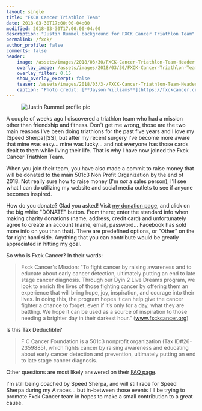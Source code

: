```yaml
---
layout: single
title: "FXCK Cancer Triathlon Team"
date: 2018-03-30T17:00:00-04:00
modified: 2018-03-30T17:00:00-04:00
description: "Justin Rummel background for FXCK Cancer Triathlon Team"
permalink: /fxck/
author_profile: false
comments: false
header:
    image: /assets/images/2018/03/30/FXCK-Cancer-Triathlon-Team-Header.jpg            # Twitter (use 'overlay_image')
    overlay_image: /assets/images/2018/03/30/FXCK-Cancer-Triathlon-Team-Header.jpg    # Article header at 2048x768
    overlay_filter: 0.15
    show_overlay_excerpt: false
    teaser: /assets/images/2018/03/3-/FXCK-Cancer-Triathlon-Team-Header-Twitter.jpg   # Shrink image to 575x216
    caption: "Photo credit: [**Jayson Williams**](https://fxckcancer.crowdchange.co/790/page/4372)"
---
```

<figure class="align-right"><img src="{{ site.url }}/assets/images/2018/03/30/scar-256.jpg" alt="Justin Rummel profile pic" /></figure>A couple of weeks ago I discovered a triathlon team who had a mission other than friendship and fitness.  Don't get me wrong, those are the two main reasons I've been doing triathlons for the past five years and I love my [Speed Sherpa][SS], but after my recent surgery I've become more aware that mine was easy... mine was lucky... and not everyone has those cards dealt to them while living their life.  That is why I have now joined the Fxck Cancer Triathlon Team.

When you join their team, you have also made a commit to raise money that will be donated to the main 501c3 Non Profit Organization by the end of 2018.  Not really sure how to raise money (I'm *not* a sales person), I'll see what I can do utilizing my website and social media outlets to see if anyone becomes inspired.

How do you donate?  Glad you asked! Visit [my donation page][donate], and click on the big white "DONATE" button.  From there; enter the standard info when making charity donations (name, address, credit card) and unfortunately agree to create an account (name, email, password... Facebook has sold more info on you than that).  There are predefined options, or "Other" on the far right hand side.  Anything that you can contribute would be greatly appreciated in hitting my goal.

So who is Fxck Cancer? In their words: 

> Fxck Cancer's Mission: "To fight cancer by raising awareness and to educate about early cancer detection, ultimately putting an end to late stage cancer diagnosis. Through our Dyin 2 Live Dreams program, we look to enrich the lives of those fighting cancer by offering them an experience that will bring hope, joy, inspiration, and courage into their lives. In doing this, the program hopes it can help give the cancer fighter a chance to forget, even if it’s only for a day, what they are battling. We hope it can be used as a source of inspiration to those needing a brighter day in their darkest hour." (www.fxckcancer.org)

Is this Tax Deductible?

> F C Cancer Foundation is a 501c3 nonprofit organization (Tax ID#26-2359885), which fights cancer by raising awareness and educating about early cancer detection and prevention, ultimately putting an end to late stage cancer diagnosis.

Other questions are most likely answered on their [FAQ page][faq].

I'm still being coached by Speed Sherpa, and will still race for Speed Sherpa during my A races... but in-between those events I'll be trying to promote Fxck Cancer team in hopes to make a small contribution to a great cause.

[SS]: http://www.speedsherpa.com
[donate]: https://bit.rummel.co/fxckcancer
[faq]: https://fxckcancer.crowdchange.co/faq